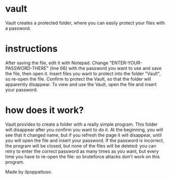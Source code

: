 # vault
Vault creates a protected folder, where you can easily protect your files with a password.


# instructions
After saving the file, edit it with Notepad.
Change "ENTER-YOUR-PASSWORD-THERE" (line 66) with the password you want to use and save the file, then open it.
Insert files you want to protect into the folder "Vault", so re-open the file.
Confirm to protect the Vault, so that the folder will apparently disappear.
To view and use the Vault, open the file and insert your password.

# how does it work?
Vault provides to create a folder with a really simple program. This folder will disappear after you confirm you want to do it. At the beginning, you will see that it changed name, but if you refresh the page it will disappear, until you will open the file and insert your password. If the password is incorrect, the program will be closed, but none of the files will be deleted: you can retry to enter the correct password as many times as you want, but every time you have to re-open the file: so bruteforce attacks don't work on this program.




Made by ilpoppattuso.
